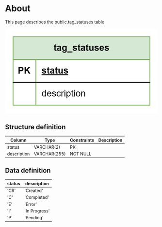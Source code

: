 # About  

This page describes the public.tag_statuses table  

![Alt text](tag_statuses.png)

## Structure definition  

| Column | Type | Constraints | Description |
| - | - | - | - |
| status  | VARCHAR(2) | PK |
| description  | VARCHAR(255) | NOT NULL |

## Data definition 

| status | description |
| - | - |
| 'CR' | 'Created' |
| 'С'  | 'Completed' |
| 'E'  | 'Error' |
| 'I'  | 'In Progress' |
| 'P'  | 'Pending' |
